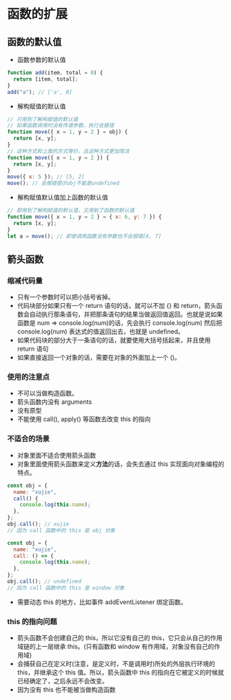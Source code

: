 # 函数的扩展

## 函数的默认值

- 函数参数的默认值

```javascript
function add(item, total = 0) {
  return [item, total];
}
add("a"); // ['a', 0]
```

- 解构赋值的默认值

```js
// 只用到了解构赋值的默认值
// 如果函数调用时没有传递参数，执行会报错
function move({ x = 1, y = 2 } = obj) {
  return [x, y];
}
// 这种方式和上面的方式等价，且这种方式更加简洁
function move({ x = 1, y = 2 }) {
  return [x, y];
}
move({ x: 5 }); // [5, 2]
move(); // 会报错提示obj不能是undefined
```

- 解构赋值默认值加上函数的默认值

```js
// 即用到了解构赋值的默认值，又用到了函数的默认值
function move({ x = 1, y = 2 } = { x: 6, y: 7 }) {
  return [x, y];
}
let a = move(); // 即使调用函数没有参数也不会报错[6, 7]
```

## 箭头函数

### 缩减代码量

- 只有一个参数时可以把小括号省掉。
- 代码块部分如果只有一个 return 语句的话，就可以不加 {} 和 return，箭头函数会自动执行那条语句，并把那条语句的结果当做返回值返回。也就是说如果函数是 num => console.log(num)的话，先会执行 console.log(num) 然后把 console.log(num) 表达式的值返回出去，也就是 undefined。
- 如果代码块的部分大于一条语句的话，就要使用大括号括起来，并且使用 return 语句
- 如果直接返回一个对象的话，需要在对象的外面加上一个 ()。

### 使用的注意点

- 不可以当做构造函数。
- 箭头函数内没有 arguments
- 没有原型
- 不能使用 call(), apply() 等函数去改变 this 的指向

### 不适合的场景

- 对象里面不适合使用箭头函数
- 对象里面使用箭头函数来定义**方法**的话，会失去通过 this 实现面向对象编程的特点。

```js
const obj = {
  name: "xujie",
  call() {
    console.log(this.name);
  },
};
obj.call(); // xujie
// 因为 call 函数中的 this 是 obj 对象

const obj = {
  name: "xujie",
  call: () => {
    console.log(this.name);
  },
};
obj.call(); // undefined
// 因为 call 函数中的 this 是 window 对象
```

- 需要动态 this 的地方，比如事件 addEventListener 绑定函数。

### this 的指向问题

- 箭头函数不会创建自己的 this，所以它没有自己的 this，它只会从自己的作用域链的上一层继承 this。(只有函数和 window 有作用域，对象没有自己的作用域)
- 会捕获自己在定义时(注意，是定义时，不是调用时)所处的外层执行环境的 this，并继承这个 this 值。所以，箭头函数中 this 的指向在它被定义的时候就已经确定了，之后永远不会改变。
- 因为没有 this 也不能被当做构造函数

